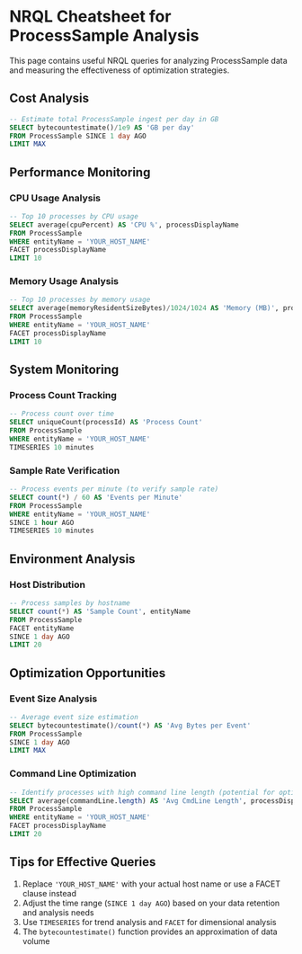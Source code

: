 # NRQL Cheatsheet for ProcessSample Analysis

This page contains useful NRQL queries for analyzing ProcessSample data and measuring the effectiveness of optimization strategies.

## Cost Analysis

```sql
-- Estimate total ProcessSample ingest per day in GB
SELECT bytecountestimate()/1e9 AS 'GB per day' 
FROM ProcessSample SINCE 1 day AGO 
LIMIT MAX
```

## Performance Monitoring

### CPU Usage Analysis

```sql
-- Top 10 processes by CPU usage
SELECT average(cpuPercent) AS 'CPU %', processDisplayName 
FROM ProcessSample 
WHERE entityName = 'YOUR_HOST_NAME' 
FACET processDisplayName 
LIMIT 10
```

### Memory Usage Analysis

```sql
-- Top 10 processes by memory usage
SELECT average(memoryResidentSizeBytes)/1024/1024 AS 'Memory (MB)', processDisplayName 
FROM ProcessSample 
WHERE entityName = 'YOUR_HOST_NAME' 
FACET processDisplayName 
LIMIT 10
```

## System Monitoring

### Process Count Tracking

```sql
-- Process count over time
SELECT uniqueCount(processId) AS 'Process Count' 
FROM ProcessSample 
WHERE entityName = 'YOUR_HOST_NAME' 
TIMESERIES 10 minutes
```

### Sample Rate Verification

```sql
-- Process events per minute (to verify sample rate)
SELECT count(*) / 60 AS 'Events per Minute' 
FROM ProcessSample 
WHERE entityName = 'YOUR_HOST_NAME' 
SINCE 1 hour AGO 
TIMESERIES 10 minutes
```

## Environment Analysis

### Host Distribution

```sql
-- Process samples by hostname
SELECT count(*) AS 'Sample Count', entityName 
FROM ProcessSample 
FACET entityName 
SINCE 1 day AGO 
LIMIT 20
```

## Optimization Opportunities

### Event Size Analysis

```sql
-- Average event size estimation
SELECT bytecountestimate()/count(*) AS 'Avg Bytes per Event' 
FROM ProcessSample 
SINCE 1 day AGO 
LIMIT MAX
```

### Command Line Optimization

```sql
-- Identify processes with high command line length (potential for optimization)
SELECT average(commandLine.length) AS 'Avg CmdLine Length', processDisplayName 
FROM ProcessSample 
WHERE entityName = 'YOUR_HOST_NAME' 
FACET processDisplayName 
LIMIT 20
```

## Tips for Effective Queries

1. Replace `'YOUR_HOST_NAME'` with your actual host name or use a FACET clause instead
2. Adjust the time range (`SINCE 1 day AGO`) based on your data retention and analysis needs
3. Use `TIMESERIES` for trend analysis and `FACET` for dimensional analysis
4. The `bytecountestimate()` function provides an approximation of data volume